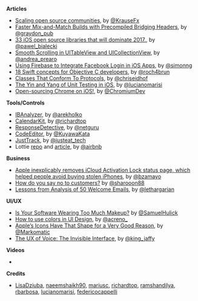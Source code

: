 
**Articles**

* [Scaling open source communities](https://krausefx.com/blog/scaling-open-source-communities), by [@KrauseFx](https://twitter.com/KrauseFx)
* [Faster Mix-and-Match Builds with Precompiled Bridging Headers](https://swift.org/blog/bridging-pch/), by [@graydon_pub](https://twitter.com/graydon_pub?lang=en)
* [33 iOS open source libraries that will dominate 2017.](https://medium.com/app-coder-io/33-ios-open-source-libraries-that-will-dominate-2017-4762cf3ce449#.3a161hcl0), by [@pawel_bialecki](https://twitter.com/pawel_bialecki)
* [Smooth Scrolling in UITableView and UICollectionView](https://medium.com/capital-one-developers/smooth-scrolling-in-uitableview-and-uicollectionview-a012045d77f#.223phwbdw), by [@andrea_prearo](https://twitter.com/andrea_prearo)
* [Using Firebase to Integrate Facebook Login in iOS Apps](http://www.appcoda.com/firebase-facebook-login/), by [@simonng](https://twitter.com/simonng)
* [18 Swift concepts for Objective C developers](https://medium.com/compileswift/18-swift-concepts-for-objective-c-developers-a3ed526fd173#.bials0wh4), by [@roch4brun](https://twitter.com/roch4brun)
* [Classes That Conform To Protocols](http://chris.eidhof.nl/post/classes-and-protocols/), by [@chriseidhof](https://twitter.com/chriseidhof)
* [The Yin and Yang of Unit Testing in iOS](http://www.marisibrothers.com/2017/01/the-yin-and-yang-of-unit-testing-in-ios.html), by [@lucianomarisi](https://twitter.com/lucianomarisi)
* [Open-sourcing Chrome on iOS!](https://blog.chromium.org/2017/01/open-sourcing-chrome-on-ios.html), by [@ChromiumDev](https://twitter.com/ChromiumDev)

**Tools/Controls**

* [IBAnalyzer](https://github.com/fastred/IBAnalyzer), by [@arekholko](https://twitter.com/arekholko)
* [CalendarKit](https://github.com/richardtop/CalendarKit), by [@richardtop](https://github.com/richardtop)
* [ResponseDetective](https://github.com/netguru/ResponseDetective), by [@netguru](https://github.com/netguru)
* [CodeEditor](https://github.com/kuyawa/CodeEditor), by [@KuyawaKata](https://twitter.com/KuyawaKata)
* [JustTrack](https://github.com/justeat/JustTrack), by [@justeat_tech](https://twitter.com/justeat_tech)
* Lottie [repo](https://github.com/airbnb/lottie-ios) and [article](https://medium.com/airbnb-engineering/introducing-lottie-4ff4a0afac0e), by [@airbnb](https://github.com/airbnb)

**Business**

* [Apple inexplicably removes iCloud Activation Lock status page, which helped people avoid buying stolen iPhones](https://9to5mac.com/2017/01/28/icloud-activation-lock-status-page-removed/), by [@bzamayo](https://twitter.com/bzamayo)
* [How do you say no to customers?](https://blog.intercom.com/say-no-to-customers/) by [@sharooon88](https://twitter.com/sharooon88)
* [Lessons from Analysis of 50 Welcome Emails](https://customer.io/blog/welcome-email-best-practices.html), by [@lethargarian](https://twitter.com/lethargarian)

**UI/UX**

* [Is Your Software Wearing Too Much Makeup?](https://ux.useronboard.com/is-your-software-wearing-too-much-makeup-a5f1e26f1057#.st5wq5c1q) by [@SamuelHulick](https://twitter.com/SamuelHulick)
* [How to use colors in UI Design](https://blog.prototypr.io/how-to-use-colors-in-ui-design-16406ec06753#.i4dh6vdkp), by [@acreno_](https://twitter.com/acreno_)
* [Apple’s Icons Have That Shape for a Very Good Reason](https://hackernoon.com/apples-icons-have-that-shape-for-a-very-good-reason-720d4e7c8a14#.hmdu0p1xu), by [@Markomatic](https://twitter.com/Markomatic)
* [The UX of Voice: The Invisible Interface](http://www.dtelepathy.com/blog/design/the-ux-of-voice-the-invisible-interface), by [@king_jaffy](https://twitter.com/king_jaffy)

**Videos**

* 

**Credits**

* [LisaDziuba](https://github.com/LisaDziuba), [naeemshaikh90](https://github.com/naeemshaikh90), [mariusc](https://github.com/mariusc), [richardtop](https://github.com/richardtop), [ramshandilya](https://github.com/ramshandilya), [rbarbosa](https://github.com/rbarbosa), [lucianomarisi](https://github.com/lucianomarisi), [federicocappelli](https://github.com/federicocappelli)
